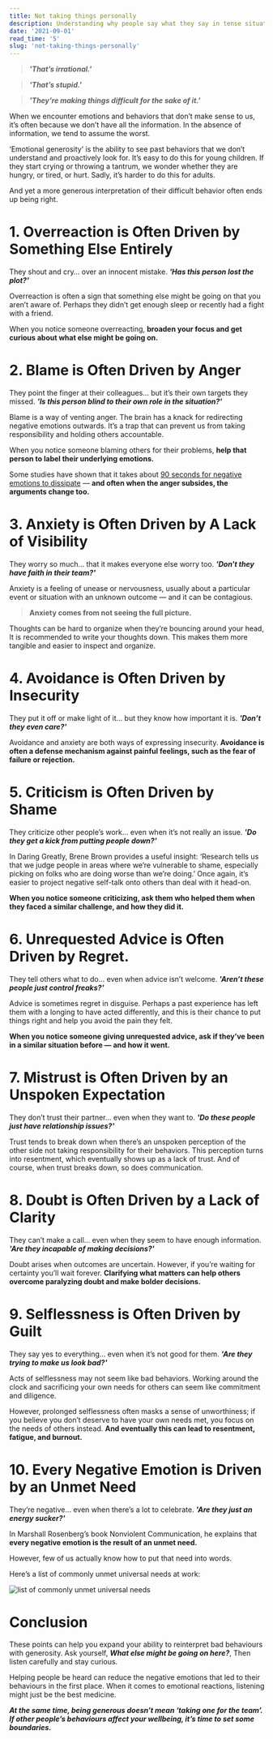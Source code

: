 ```yaml
---
title: Not taking things personally
description: Understanding why people say what they say in tense situations.
date: '2021-09-01'
read_time: '5'
slug: 'not-taking-things-personally'
---
```


> ***'That’s irrational.'***

> ***'That’s stupid.'***

> ***'They’re making things difficult for the sake of it.'***

When we encounter emotions and behaviors that don’t make sense to us, it’s often because we don’t have all the information. In the absence of information, we tend to assume the worst.

‘Emotional generosity’ is the ability to see past behaviors that we don’t understand and proactively look for. It’s easy to do this for young children. If they start crying or throwing a tantrum, we wonder whether they are hungry, or tired, or hurt. Sadly, it’s harder to do this for adults.

And yet a more generous interpretation of their difficult behavior often ends up being right.

# 1. Overreaction is Often Driven by Something Else Entirely

They shout and cry… over an innocent mistake. ***'Has this person lost the plot?'***

Overreaction is often a sign that something else might be going on that you aren’t aware of. Perhaps they didn’t get enough sleep or recently had a fight with a friend. 

When you notice someone overreacting, **broaden your focus and get curious about what else might be going on.**

# 2. Blame is Often Driven by Anger
They point the finger at their colleagues… but it’s their own targets they missed. ***'Is this person blind to their own role in the situation?'***

Blame is a way of venting anger. The brain has a knack for redirecting negative emotions outwards. It’s a trap that can prevent us from taking responsibility and holding others accountable.

When you notice someone blaming others for their problems, **help that person to label their underlying emotions.**

Some studies have shown that it takes about [90 seconds for negative emotions to dissipate](https://www.alysonmstone.com/90-seconds-to-emotional-resilience/) — **and often when the anger subsides, the arguments change too.**

# 3. Anxiety is Often Driven by A Lack of Visibility
They worry so much… that it makes everyone else worry too. ***'Don't they have faith in their team?'***

Anxiety is a feeling of unease or nervousness, usually about a particular event or situation with an unknown outcome — and it can be contagious.

> **Anxiety comes from not seeing the full picture.**

Thoughts can be hard to organize when they’re bouncing around your head, It is recommended to write your thoughts down. This makes them more tangible and easier to inspect and organize.

# 4. Avoidance is Often Driven by Insecurity
They put it off or make light of it… but they know how important it is. ***'Don’t they even care?'***

Avoidance and anxiety are both ways of expressing insecurity. **Avoidance is often a defense mechanism against painful feelings, such as the fear of failure or rejection.**

# 5. Criticism is Often Driven by Shame
They criticize other people’s work… even when it’s not really an issue. ***'Do they get a kick from putting people down?'***

<!-- EDIT THIS POINT -->
In Daring Greatly, Brene Brown provides a useful insight: ‘Research tells us that we judge people in areas where we’re vulnerable to shame, especially picking on folks who are doing worse than we’re doing.’ Once again, it’s easier to project negative self-talk onto others than deal with it head-on.

**When you notice someone criticizing, ask them who helped them when they faced a similar challenge, and how they did it.**

# 6. Unrequested Advice is Often Driven by Regret. 
They tell others what to do… even when advice isn’t welcome. ***'Aren’t these people just control freaks?'***

Advice is sometimes regret in disguise. Perhaps a past experience has left them with a longing to have acted differently, and this is their chance to put things right and help you avoid the pain they felt.

**When you notice someone giving unrequested advice, ask if they’ve been in a similar situation before — and how it went.**

# 7. Mistrust is Often Driven by an Unspoken Expectation
They don’t trust their partner… even when they want to. ***'Do these people just have relationship issues?'***

Trust tends to break down when there’s an unspoken perception of the other side not taking responsibility for their behaviors. This perception turns into resentment, which eventually shows up as a lack of trust. And of course, when trust breaks down, so does communication.

# 8. Doubt is Often Driven by a Lack of Clarity
They can’t make a call… even when they seem to have enough information. ***'Are they incapable of making decisions?'***

Doubt arises when outcomes are uncertain. However, if you’re waiting for certainty you’ll wait forever. **Clarifying what matters can help others overcome paralyzing doubt and make bolder decisions.**

# 9. Selflessness is Often Driven by Guilt

They say yes to everything… even when it’s not good for them. ***'Are they trying to make us look bad?'***

Acts of selflessness may not seem like bad behaviors. Working around the clock and sacrificing your own needs for others can seem like commitment and diligence. 

However, prolonged selflessness often masks a sense of unworthiness; if you believe you don’t deserve to have your own needs met, you focus on the needs of others instead. **And eventually this can lead to resentment, fatigue, and burnout.**

# 10. Every Negative Emotion is Driven by an Unmet Need
They’re negative… even when there’s a lot to celebrate. ***'Are they just an energy sucker?'***

In Marshall Rosenberg’s book Nonviolent Communication, he explains that **every negative emotion is the result of an unmet need.** 

However, few of us actually know how to put that need into words.

Here’s a list of commonly unmet universal needs at work:

![list of commonly unmet universal needs](/blog-images/not-taking-things-personally/needs.png)

# Conclusion
These points can help you expand your ability to reinterpret bad behaviours with generosity. Ask yourself, ***What else might be going on here?***, Then listen carefully and stay curious.

Helping people be heard can reduce the negative emotions that led to their behaviours in the first place. When it comes to emotional reactions, listening might just be the best medicine.

***At the same time, being generous doesn’t mean ‘taking one for the team’. If other people’s behaviours affect your wellbeing, it’s time to set some boundaries.***
